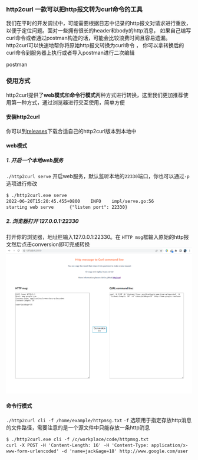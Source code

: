### http2curl 一款可以把http报文转为curl命令的工具
我们在平时的开发调试中，可能需要根据日志中记录的http报文对请求进行重放，以便于定位问题。面对一些拥有很长的header和body的http消息， 
如果自己编写curl命令或者通过postman构造的话，可能会比较浪费时间且容易遗漏。http2curl可以快速地帮你将原始http报文转换为curl命令 ，
你可以拿转换后的curl命令到服务器上执行或者导入postman进行二次编辑


postman
### 使用方式
http2curl提供了**web模式**和**命令行模式**两种方式进行转换，这里我们更加推荐使用第一种方式，通过浏览器进行交互使用，简单方便
#### 安装http2curl
你可以到[releases](https://github.com/liaojiansong/http2curl/releases)下载合适自己的http2curl版本到本地中
#### web模式
##### 1. 开启一个本地web服务
`./http2curl serve` 开启web服务，默认监听本地的`22330`端口，你也可以通过`-p`选项进行修改
```shell
$ ./http2curl.exe serve
2022-06-20T15:20:45.455+0800    INFO    impl/serve.go:56        starting web serve      {"listen port": 22330}
```
##### 2. 浏览器打开 127.0.0.1:22330
打开你的浏览器，地址栏输入127.0.0.1:22330。在 `HTTP msg`框输入原始的http报文然后点击conversion即可完成转换
![](./images/web-example.png)
#### 命令行模式
`./http2curl cli -f /home/example/httpmsg.txt` `-f` 选项用于指定存放http消息的文件路径，需要注意的是一个源文件中只能存放一条http消息 
```shell
$ ./http2curl.exe cli -f /c/workplace/code/httpmsg.txt
curl -X POST -H 'Content-Length: 16' -H 'Content-Type: application/x-www-form-urlencoded' -d 'name=jack&age=18' http://www.google.com/user
```
